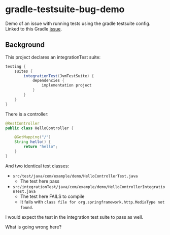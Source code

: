 # gradle-testsuite-bug-demo
Demo of an issue with running tests using the gradle testsuite config. Linked to this Gradle [issue](https://github.com/gradle/gradle/issues/19497).

## Background

This project declares an integrationTest suite: 

```groovy
testing {
    suites {
        integrationTest(JvmTestSuite) {
            dependencies {
                implementation project
            }
        }
    }
}
```

There is a controller:

```java
@RestController
public class HelloController {

    @GetMapping("/")
    String hello() {
        return "hello";
    }
}
```

And two identical test classes:
- `src/test/java/com/example/demo/HelloControllerTest.java`
  - The test here pass
- `src/integrationTest/java/com/example/demo/HelloControllerIntegrationTest.java`
  - The test here FAILS to compile
  - It fails with `class file for org.springframework.http.MediaType not found`.

I would expect the test in the integration test suite to pass as well.

What is going wrong here?
